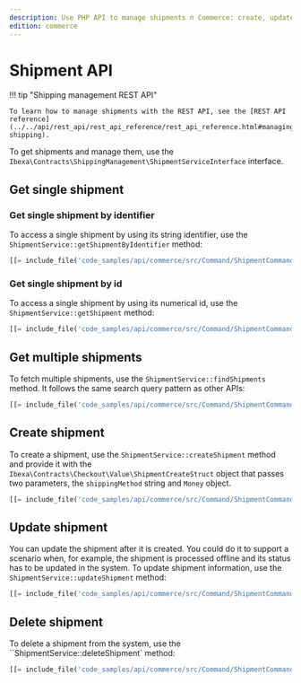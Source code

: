 ```yaml
---
description: Use PHP API to manage shipments n Commerce: create, update and delete shipments.
edition: commerce
---
```


# Shipment API

!!! tip "Shipping management REST API"

    To learn how to manage shipments with the REST API, see the [REST API reference](../../api/rest_api/rest_api_reference/rest_api_reference.html#managing-shipping).

To get shipments and manage them, use the `Ibexa\Contracts\ShippingManagement\ShipmentServiceInterface` interface.

## Get single shipment 

### Get single shipment by identifier

To access a single shipment by using its string identifier, use the `ShipmentService::getShipmentByIdentifier` method:

``` php
[[= include_file('code_samples/api/commerce/src/Command/ShipmentCommand.php', 56, 60) =]]
```

### Get single shipment by id

To access a single shipment by using its numerical id, use the `ShipmentService::getShipment` method:

``` php
[[= include_file('code_samples/api/commerce/src/Command/ShipmentCommand.php', 50, 54) =]]
```

## Get multiple shipments

To fetch multiple shipments, use the `ShipmentService::findShipments` method. 
It follows the same search query pattern as other APIs:

``` php
[[= include_file('code_samples/api/commerce/src/Command/ShipmentCommand.php', 62, 79) =]]
```

## Create shipment

To create a shipment, use the `ShipmentService::createShipment` method and provide it with 
the `Ibexa\Contracts\Checkout\Value\ShipmentCreateStruct` object that passes two parameters, the `shippingMethod` string and `Money` object.

``` php
[[= include_file('code_samples/api/commerce/src/Command/ShipmentCommand.php', 81, 90) =]]
```

## Update shipment

You can update the shipment after it is created. 
You could do it to support a scenario when, for example, the shipment is processed offline and its status has to be updated in the system. 
To update shipment information, use the `ShipmentService::updateShipment` method:

``` php
[[= include_file('code_samples/api/commerce/src/Command/ShipmentCommand.php', 92, 98) =]]
```
## Delete shipment

To delete a shipment from the system, use the ``ShipmentService::deleteShipment` method:


``` php
[[= include_file('code_samples/api/commerce/src/Command/ShipmentCommand.php', 100, 103) =]]
```